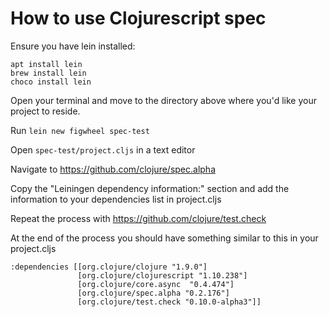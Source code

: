 # How to use Clojurescript spec

Ensure you have lein installed:


```
apt install lein
brew install lein
choco install lein
```

Open your terminal and move to the directory above where you'd like your project to reside. 

Run ```lein new figwheel spec-test``` 

Open ```spec-test/project.cljs``` in a text editor

Navigate to https://github.com/clojure/spec.alpha 

Copy the "Leiningen dependency information:" section
and add the information to your dependencies list in project.cljs

Repeat the process with https://github.com/clojure/test.check

At the end of the process you should have something similar to this in your project.cljs

```
:dependencies [[org.clojure/clojure "1.9.0"]
               [org.clojure/clojurescript "1.10.238"]
               [org.clojure/core.async  "0.4.474"]
               [org.clojure/spec.alpha "0.2.176"]
               [org.clojure/test.check "0.10.0-alpha3"]]
```

  
